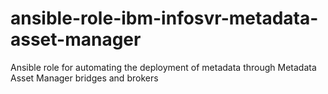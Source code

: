 # ansible-role-ibm-infosvr-metadata-asset-manager
Ansible role for automating the deployment of metadata through Metadata Asset Manager bridges and brokers
